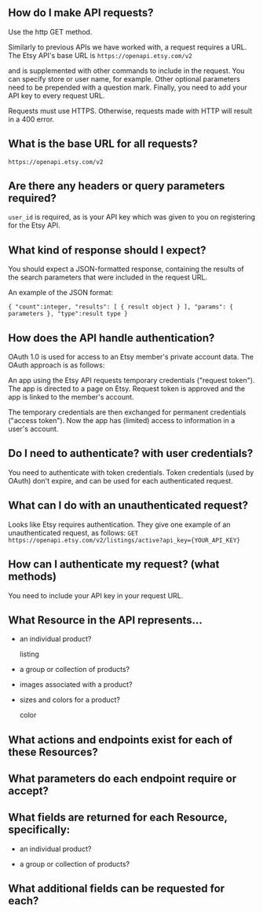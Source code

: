 
How do I make API requests?
-----------------------------
Use the http GET method.

Similarly to previous APIs we have worked with, a request requires a URL. The Etsy API's base URL is `https://openapi.etsy.com/v2`

and is supplemented with other commands to include in the request. You can specify store or user name, for example. Other optional parameters need to be prepended with a question mark. Finally, you need to add your API key to every request URL.

Requests must use HTTPS. Otherwise, requests made with HTTP will result in a 400 error.


What is the base URL for all requests?
--------------------------------------
 `https://openapi.etsy.com/v2`

Are there any headers or query parameters required?
--------------------------------------
`user_id` is required, as is your API key which was given to you on registering for the Etsy API.

What kind of response should I expect?
--------------------------------------
You should expect a JSON-formatted response, containing the results of the search parameters that were included in the request URL.

An example of the JSON format:

`{
     "count":integer,
     "results": [
         { result object }
     ],
     "params": { parameters },
     "type":result type
}`


How does the API handle authentication?
--------------------------------------
OAuth 1.0 is used for access to an Etsy member's private account data. The OAuth approach is as follows:

An app using the Etsy API requests temporary credentials ("request token"). The app is directed to a page on Etsy. Request token is approved and the app is linked to the member's account.

The temporary credentials are then exchanged for permanent credentials ("access token"). Now the app has (limited) access to information in a user's account.

Do I need to authenticate? with user credentials?
--------------------------------------

You need to authenticate with token credentials. Token credentials (used by OAuth) don't expire, and can be used for each authenticated request.


What can I do with an unauthenticated request?
--------------------------------------
Looks like Etsy requires authentication. They give one example of an unauthenticated request, as follows:
`GET https://openapi.etsy.com/v2/listings/active?api_key={YOUR_API_KEY}`

How can I authenticate my request? (what methods)
--------------------------------------
You need to include your API key in your request URL.

What Resource in the API represents...
--------------------------------------

* an individual product?

  listing

* a group or collection of products?



* images associated with a product?



* sizes and colors for a product?

  color

What actions and endpoints exist for each of these Resources?
--------------------------------------


What parameters do each endpoint require or accept?
--------------------------------------


What fields are returned for each Resource, specifically:
--------------------------------------

* an individual product?


* a group or collection of products?



What additional fields can be requested for each?
--------------------------------------
